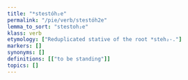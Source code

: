 ```yaml
---
title: "*stestóh₂e"
permalink: "/pie/verb/stestóh2e"
lemma_to_sort: "stestoh₂e"
klass: verb
etymology: ["Reduplicated stative of the root *steh₂-."]
markers: []
synonyms: []
definitions: [["to be standing"]]
topics: []
---
```


